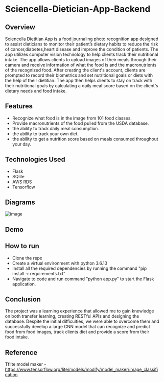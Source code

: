 # Sciencella-Dietician-App-Backend

## Overview
Sciencella Dietitian App is a food journaling photo recognition app designed to assist dieticians to monitor their patient’s dietary habits to reduce the risk of cancer,diabetes,heart disease and improve the condition of patients.
The app utilizes computer vision technology to help clients track their nutritional intake.
The app allows clients to upload images of their meals through their camera and receive information of what the food is and the macronutrients of the recognized food. 
After creating the client's account, clients are prompted to record their biometrics and set nutritional goals or diets with the help of their dietitian.
The app then helps clients to stay on track with their nutritional goals by calculating a daily meal score based on the client's dietary needs and food intake.
 
## Features
- Recognize what food is in the image from 101 food classes.
- Provide macronutrients of the food pulled from the USDA database.
- the ability to track daily meal consumption.
- the ability to track your own diet.
- the ability to get a nutrition score based on meals consumed throughout your day.

## Technologies Used
- Flask
- SQlite
- AWS RDS 
- Tensorflow

## Diagrams
![image](https://user-images.githubusercontent.com/33766593/222347696-6f7a1a48-c1fa-4579-bb6e-34192829bc4e.png)



## Demo

## How to run
- Clone the repo 
- Create a virtual environment with python 3.6.13 
- Install all the required dependencies by running the command "pip install -r requirements.txt"
- Navigate to code and run command "python app.py" to start the Flask application.


## Conclusion
The project was a learning experience that allowed me to gain knowledge on both transfer learning, creating RESTful APIs and designing the database.
Despite the initial difficulties, we were able to overcome them and successfully develop a large CNN model that can recognize and predict food from food images,
track clients diet and provide a score from their food intake.

## Reference
Tflite model maker - https://www.tensorflow.org/lite/models/modify/model_maker/image_classification
